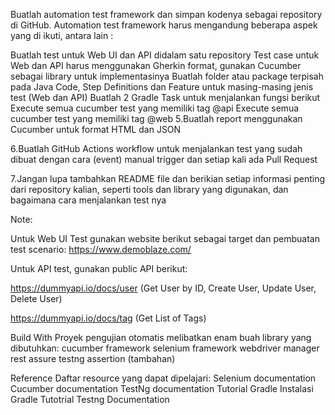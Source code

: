 Buatlah automation test framework dan simpan kodenya sebagai repository di GitHub. Automation test framework harus mengandung beberapa aspek yang di ikuti, antara lain :

Buatlah test untuk Web UI dan API didalam satu repository
Test case untuk Web dan API harus menggunakan Gherkin format, gunakan Cucumber sebagai library untuk implementasinya
Buatlah folder atau package terpisah pada Java Code, Step Definitions dan Feature untuk masing-masing jenis test (Web dan API)
Buatlah 2 Gradle Task untuk menjalankan fungsi berikut
            Execute semua cucumber test yang memiliki tag @api
           Execute semua cucumber test yang memiliki tag @web
  5.Buatlah report menggunakan Cucumber untuk format HTML dan       JSON

  6.Buatlah GitHub Actions workflow untuk menjalankan test yang     sudah dibuat dengan cara (event) manual trigger dan setiap kali ada   Pull Request

 7.Jangan lupa tambahkan README file dan berikian setiap informasi   penting dari repository kalian, seperti tools dan library yang digunakan,   dan bagaimana cara menjalankan test nya



Note:

Untuk Web UI Test gunakan website berikut sebagai target dan pembuatan test scenario: https://www.demoblaze.com/

Untuk API test, gunakan public API berikut:

https://dummyapi.io/docs/user (Get User by ID, Create User, Update User, Delete User)

https://dummyapi.io/docs/tag (Get List of Tags)

Build With
Proyek pengujian otomatis melibatkan enam buah library yang dibutuhkan:
cucumber framework
selenium framework
webdriver manager
rest assure
testng
assertion (tambahan)

Reference
Daftar resource yang dapat dipelajari:
Selenium documentation
Cucumber documentation
TestNg documentation
Tutorial Gradle Instalasi
Gradle Tutotrial
Testng Documentation
